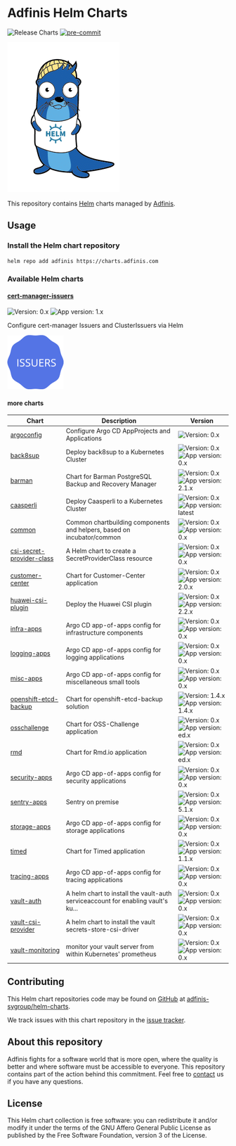 # Adfinis Helm Charts

![Release Charts](https://github.com/adfinis-sygroup/helm-charts/workflows/Release%20Charts/badge.svg)
[![pre-commit](https://img.shields.io/badge/pre--commit-enabled-brightgreen?logo=pre-commit&logoColor=white)](https://github.com/pre-commit/pre-commit)

![Lunkwill wearing a Helm shirt](docs/images/lunkwill_helm_shirt.png)

This repository contains [Helm](https://helm.sh/) charts managed by [Adfinis](https://adfinis.com/?pk_campaign=github&pk_kwd=helm-charts).

## Usage

### Install the Helm chart repository

```bash
helm repo add adfinis https://charts.adfinis.com
```

### Available Helm charts
#### [cert-manager-issuers](https://github.com/adfinis-sygroup/helm-charts/tree/master/charts/cert-manager-issuers)

![Version: 0.x](https://img.shields.io/badge/version-0.x-brightgreen) ![App version: 1.x](https://img.shields.io/badge/app%20version-1.x-brightgreen)

Configure cert-manager Issuers and ClusterIssuers via Helm

[<img alt="cert-manager-issuers" src="https://raw.githubusercontent.com/adfinis-sygroup/helm-charts/master/charts/cert-manager-issuers/logo.png" width="128">](https://github.com/adfinis-sygroup/helm-charts/tree/master/charts/cert-manager-issuers)

#### more charts

| Chart | Description | Version |
| ----- | ----------- | ------- |
| [argoconfig](https://github.com/adfinis-sygroup/helm-charts/tree/master/charts/argoconfig) | Configure Argo CD AppProjects and Applications | ![Version: 0.x](https://img.shields.io/badge/version-0.x-brightgreen) |
| [back8sup](https://github.com/adfinis-sygroup/helm-charts/tree/master/charts/back8sup) | Deploy back8sup to a Kubernetes Cluster | ![Version: 0.x](https://img.shields.io/badge/version-0.x-brightgreen) ![App version: 0.x](https://img.shields.io/badge/app%20version-0.x-brightgreen) |
| [barman](https://github.com/adfinis-sygroup/helm-charts/tree/master/charts/barman) | Chart for Barman PostgreSQL Backup and Recovery Manager | ![Version: 0.x](https://img.shields.io/badge/version-0.x-brightgreen) ![App version: 2.1.x](https://img.shields.io/badge/app%20version-2.1.x-brightgreen) |
| [caasperli](https://github.com/adfinis-sygroup/helm-charts/tree/master/charts/caasperli) | Deploy Caasperli to a Kubernetes Cluster | ![Version: 0.x](https://img.shields.io/badge/version-0.x-brightgreen) ![App version: latest](https://img.shields.io/badge/app%20version-latest-brightgreen) |
| [common](https://github.com/adfinis-sygroup/helm-charts/tree/master/charts/common) | Common chartbuilding components and helpers, based on incubator/common | ![Version: 0.x](https://img.shields.io/badge/version-0.x-brightgreen) ![App version: 0.x](https://img.shields.io/badge/app%20version-0.x-brightgreen) |
| [csi-secret-provider-class](https://github.com/adfinis-sygroup/helm-charts/tree/master/charts/csi-secret-provider-class) | A Helm chart to create a SecretProviderClass resource | ![Version: 0.x](https://img.shields.io/badge/version-0.x-brightgreen) ![App version: 0.x](https://img.shields.io/badge/app%20version-0.x-brightgreen) |
| [customer-center](https://github.com/adfinis-sygroup/helm-charts/tree/master/charts/customer-center) | Chart for Customer-Center application | ![Version: 0.x](https://img.shields.io/badge/version-0.x-brightgreen) ![App version: 2.0.x](https://img.shields.io/badge/app%20version-2.0.x-brightgreen) |
| [huawei-csi-plugin](https://github.com/adfinis-sygroup/helm-charts/tree/master/charts/huawei-csi-plugin) | Deploy the Huawei CSI plugin | ![Version: 0.x](https://img.shields.io/badge/version-0.x-brightgreen) ![App version: 2.2.x](https://img.shields.io/badge/app%20version-2.2.x-brightgreen) |
| [infra-apps](https://github.com/adfinis-sygroup/helm-charts/tree/master/charts/infra-apps) | Argo CD app-of-apps config for infrastructure components | ![Version: 0.x](https://img.shields.io/badge/version-0.x-brightgreen) ![App version: 0.x](https://img.shields.io/badge/app%20version-0.x-brightgreen) |
| [logging-apps](https://github.com/adfinis-sygroup/helm-charts/tree/master/charts/logging-apps) | Argo CD app-of-apps config for logging applications | ![Version: 0.x](https://img.shields.io/badge/version-0.x-brightgreen) ![App version: 0.x](https://img.shields.io/badge/app%20version-0.x-brightgreen) |
| [misc-apps](https://github.com/adfinis-sygroup/helm-charts/tree/master/charts/misc-apps) | Argo CD app-of-apps config for miscellaneous small tools | ![Version: 0.x](https://img.shields.io/badge/version-0.x-brightgreen) ![App version: 0.x](https://img.shields.io/badge/app%20version-0.x-brightgreen) |
| [openshift-etcd-backup](https://github.com/adfinis-sygroup/helm-charts/tree/master/charts/openshift-etcd-backup) | Chart for openshift-etcd-backup solution | ![Version: 1.4.x](https://img.shields.io/badge/version-1.4.x-brightgreen) ![App version: 1.4.x](https://img.shields.io/badge/app%20version-1.4.x-brightgreen) |
| [osschallenge](https://github.com/adfinis-sygroup/helm-charts/tree/master/charts/osschallenge) | Chart for OSS-Challenge application | ![Version: 0.x](https://img.shields.io/badge/version-0.x-brightgreen) ![App version: ed.x](https://img.shields.io/badge/app%20version-ed.x-brightgreen) |
| [rmd](https://github.com/adfinis-sygroup/helm-charts/tree/master/charts/rmd) | Chart for Rmd.io application | ![Version: 0.x](https://img.shields.io/badge/version-0.x-brightgreen) ![App version: ed.x](https://img.shields.io/badge/app%20version-ed.x-brightgreen) |
| [security-apps](https://github.com/adfinis-sygroup/helm-charts/tree/master/charts/security-apps) | Argo CD app-of-apps config for security applications | ![Version: 0.x](https://img.shields.io/badge/version-0.x-brightgreen) ![App version: 0.x](https://img.shields.io/badge/app%20version-0.x-brightgreen) |
| [sentry-apps](https://github.com/adfinis-sygroup/helm-charts/tree/master/charts/sentry-apps) | Sentry on premise | ![Version: 0.x](https://img.shields.io/badge/version-0.x-brightgreen) ![App version: 5.1.x](https://img.shields.io/badge/app%20version-5.1.x-brightgreen) |
| [storage-apps](https://github.com/adfinis-sygroup/helm-charts/tree/master/charts/storage-apps) | Argo CD app-of-apps config for storage applications | ![Version: 0.x](https://img.shields.io/badge/version-0.x-brightgreen) ![App version: 0.x](https://img.shields.io/badge/app%20version-0.x-brightgreen) |
| [timed](https://github.com/adfinis-sygroup/helm-charts/tree/master/charts/timed) | Chart for Timed application | ![Version: 0.x](https://img.shields.io/badge/version-0.x-brightgreen) ![App version: 1.1.x](https://img.shields.io/badge/app%20version-1.1.x-brightgreen) |
| [tracing-apps](https://github.com/adfinis-sygroup/helm-charts/tree/master/charts/tracing-apps) | Argo CD app-of-apps config for tracing applications | ![Version: 0.x](https://img.shields.io/badge/version-0.x-brightgreen) ![App version: 0.x](https://img.shields.io/badge/app%20version-0.x-brightgreen) |
| [vault-auth](https://github.com/adfinis-sygroup/helm-charts/tree/master/charts/vault-auth) | A helm chart to install the vault-auth serviceaccount for enabling vault's ku... | ![Version: 0.x](https://img.shields.io/badge/version-0.x-brightgreen) ![App version: 0.x](https://img.shields.io/badge/app%20version-0.x-brightgreen) |
| [vault-csi-provider](https://github.com/adfinis-sygroup/helm-charts/tree/master/charts/vault-csi-provider) | A helm chart to install the vault secrets-store-csi-driver | ![Version: 0.x](https://img.shields.io/badge/version-0.x-brightgreen) ![App version: 0.x](https://img.shields.io/badge/app%20version-0.x-brightgreen) |
| [vault-monitoring](https://github.com/adfinis-sygroup/helm-charts/tree/master/charts/vault-monitoring) | monitor your vault server from within Kubernetes' prometheus | ![Version: 0.x](https://img.shields.io/badge/version-0.x-brightgreen) ![App version: 0.x](https://img.shields.io/badge/app%20version-0.x-brightgreen) |

## Contributing


This Helm chart repositories code may be found on [GitHub](https://github.com) at
[adfinis-sygroup/helm-charts](https://github.com/adfinis-sygroup/helm-charts).

We track issues with this chart repository in the [issue tracker](https://github.com/adfinis-sygroup/helm-charts/issues).

## About this repository

Adfinis fights for a software world that is more open, where the quality is
better and where software must be accessible to everyone. This repository
contains part of the action behind this commitment. Feel free to
[contact](https://adfinis.com/kontakt/?pk_campaign=github&pk_kwd=helm-charts)
us if you have any questions.

## License

This Helm chart collection is free software: you can redistribute it and/or modify it under the terms
of the GNU Affero General Public License as published by the Free Software Foundation,
version 3 of the License.
